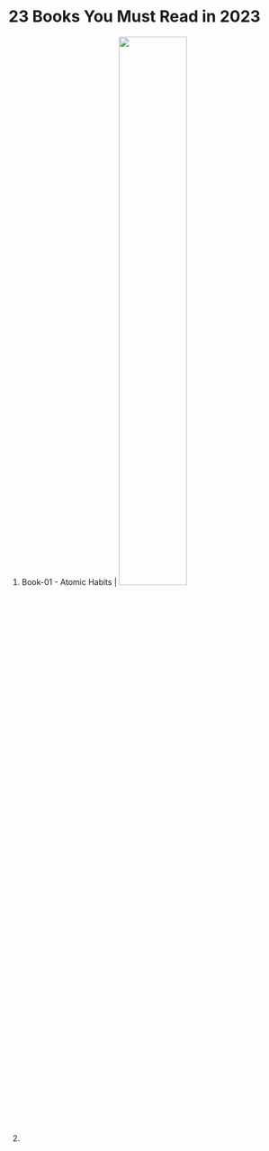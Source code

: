 # 23 Books You Must Read in 2023
1. Book-01 - Atomic Habits | <img src="https://github.com/psrana/23-Books-You-Must-Read-in-2023/assets/7460892/1bfd3c92-8304-4979-a7a2-9c99a24be947" width=50% height=50%>
2. 
